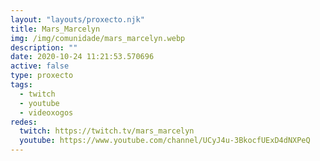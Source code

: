 ```yaml
---
layout: "layouts/proxecto.njk"
title: Mars_Marcelyn
img: /img/comunidade/mars_marcelyn.webp
description: ""
date: 2020-10-24 11:21:53.570696
active: false
type: proxecto
tags:
  - twitch
  - youtube
  - videoxogos
redes:
  twitch: https://twitch.tv/mars_marcelyn
  youtube: https://www.youtube.com/channel/UCyJ4u-3BkocfUExD4dNXPeQ
---
```

